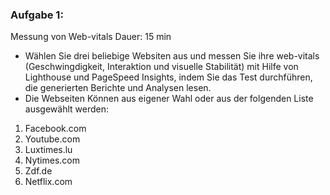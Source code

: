 ### Aufgabe 1: 
Messung von Web-vitals Dauer: 15 min
* Wählen Sie drei beliebige Websiten aus und messen Sie ihre web-vitals (Geschwingdigkeit, Interaktion und visuelle Stabilität) mit Hilfe von Lighthouse
und PageSpeed Insights, indem Sie das Test durchführen, die generierten Berichte und Analysen lesen.
* Die Webseiten Können aus eigener Wahl oder aus der folgenden Liste ausgewählt werden:
1. Facebook.com
1. Youtube.com
1. Luxtimes.lu
1. Nytimes.com
1. Zdf.de
1. Netflix.com
  
